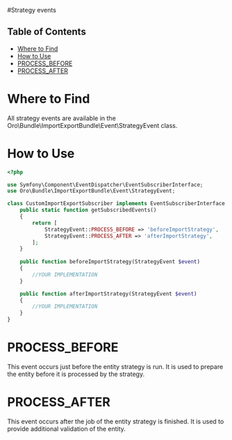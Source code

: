 #Strategy events

## Table of Contents

 - [Where to Find](#where-to-find)
 - [How to Use](#how-to-use)
 - [PROCESS_BEFORE](#process-before)
 - [PROCESS_AFTER](#process-after)

# Where to Find

All strategy events are available in the Oro\Bundle\ImportExportBundle\Event\StrategyEvent class.

# How to Use

```php
<?php

use Symfony\Component\EventDispatcher\EventSubscriberInterface;
use Oro\Bundle\ImportExportBundle\Event\StrategyEvent;

class CustomImportExportSubscriber implements EventSubscriberInterface {
    public static function getSubscribedEvents()
    {
        return [
            StrategyEvent::PROCESS_BEFORE => 'beforeImportStrategy',
            StrategyEvent::PROCESS_AFTER => 'afterImportStrategy',
        ];
    }
    
    public function beforeImportStrategy(StrategyEvent $event)
    {
        //YOUR IMPLEMENTATION
    }

    public function afterImportStrategy(StrategyEvent $event)
    {
        //YOUR IMPLEMENTATION
    }
}
```

# PROCESS_BEFORE

This event occurs just before the entity strategy is run.
It is used to prepare the entity before it is processed by the strategy.

# PROCESS_AFTER

This event occurs after the job of the entity strategy is finished.
It is used to provide additional validation of the entity.
